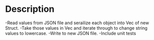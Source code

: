 # Description

-Read values from JSON file and serailize each object into Vec of new Struct.
-Take those values in Vec and iterate through to change string values to lowercase.
-Write to new JSON file.
-Include unit tests 